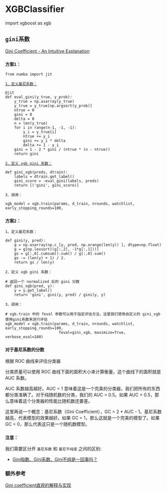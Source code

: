 # XGBClassifier

import xgboost as xgb

## `gini系数`

[Gini Coefficient - An Intuitive Explanation](https://www.kaggle.com/batzner/gini-coefficient-an-intuitive-explanation)

### `方案1：`

    from numba import jit    

[`1、定义基尼系数：`](https://www.kaggle.com/cpmpml/extremely-fast-gini-computation)

    @jit
    def eval_gini(y_true, y_prob):
        y_true = np.asarray(y_true)
        y_true = y_true[np.argsort(y_prob)]
        ntrue = 0
        gini = 0
        delta = 0
        n = len(y_true)
        for i in range(n-1, -1, -1):
            y_i = y_true[i]
            ntrue += y_i
            gini += y_i * delta
            delta += 1 - y_i
        gini = 1 - 2 * gini / (ntrue * (n - ntrue))
        return gini


[`2、定义 xgb gini 系数：`](https://www.kaggle.com/ogrellier/xgb-classifier-upsampling-lb-0-283)




    def gini_xgb(preds, dtrain):
        labels = dtrain.get_label()
        gini_score = -eval_gini(labels, preds)
        return [('gini', gini_score)]

`3、调用：`

    xgb_model = xgb.train(params, d_train, nrounds, watchlist, early_stopping_rounds=100, 



### `方案2：`

`1、定义基尼系数：`

    def gini(y, pred):
        g = np.asarray(np.c_[y, pred, np.arange(len(y)) ], dtype=np.float)
        g = g[np.lexsort((g[:,2], -1*g[:,1]))]
        gs = g[:,0].cumsum().sum() / g[:,0].sum()
        gs -= (len(y) + 1) / 2.
        return gs / len(y)

`2、定义 xgb gini 系数：`

    # 返回一个 normalized 后的 gini 分数
    def gini_xgb(pred, y):
        y = y.get_label()
        return 'gini', gini(y, pred) / gini(y, y)


`3、调用：`

    # xgb.train 中的 feval 参数可以用于指定评估方法，这里我们使用自定义的 gini_xgb 使用gini系数来进行评估
    xgb_model = xgb.train(params, d_train, nrounds, watchlist, early_stopping_rounds=100, 
                            feval=gini_xgb, maximize=True, verbose_eval=100)


### `对于基尼系数的分数`

根据 ROC 曲线来评估分类器

分类质量可以使用 ROC 曲线下面的面积大小来计算衡量，这个曲线下的面积就是 AUC 系数。

AUC 系数越高越好。AUC = 1 意味着这是一个完美的分类器，我们把所有的东西都分类准确了。对于纯随机数的分类，我们的 AUC = 0.5。如果 AUC < 0.5，那么意味着这个分类器的性能比随机数还要差。

这里再说一个概念：基尼系数（Gini Coefficient），GC = 2 * AUC - 1。基尼系数越高，代表模型的效果越好。如果 GC = 1，那么这就是一个完美的模型了。如果 GC = 0，那么代表这只是一个随机数模型。

### `注意：`

我们需要区分开 `基尼系数` 和 `基尼不纯度` 之间的区别:

* [Gini指数、Gini系数、Gini不纯是一回事吗？](http://sofasofa.io/forum_main_post.php?postid=1001461)


### 额外参考

[Gini coefficient直观的解释与实现](https://blog.csdn.net/u010665216/article/details/78528261)



